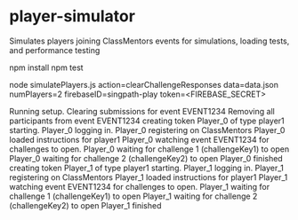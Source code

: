 # player-simulator
Simulates players joining ClassMentors events for simulations, loading tests, and performance testing


npm install
npm test

node simulatePlayers.js action=clearChallengeResponses data=data.json numPlayers=2 firebaseID=singpath-play token=<FIREBASE_SECRET>

Running setup.
Clearing submissions for event EVENT1234
Removing all participants from event EVENT1234
creating token
Player_0 of type player1 starting.
Player_0 logging in.
Player_0 registering on ClassMentors
Player_0 loaded instructions for player1
Player_0 watching event EVENT1234 for challenges to open.
Player_0 waiting for challenge 1 (challengeKey1) to open
Player_0 waiting for challenge 2 (challengeKey2) to open
Player_0 finished
creating token
Player_1 of type player1 starting.
Player_1 logging in.
Player_1 registering on ClassMentors
Player_1 loaded instructions for player1
Player_1 watching event EVENT1234 for challenges to open.
Player_1 waiting for challenge 1 (challengeKey1) to open
Player_1 waiting for challenge 2 (challengeKey2) to open
Player_1 finished


